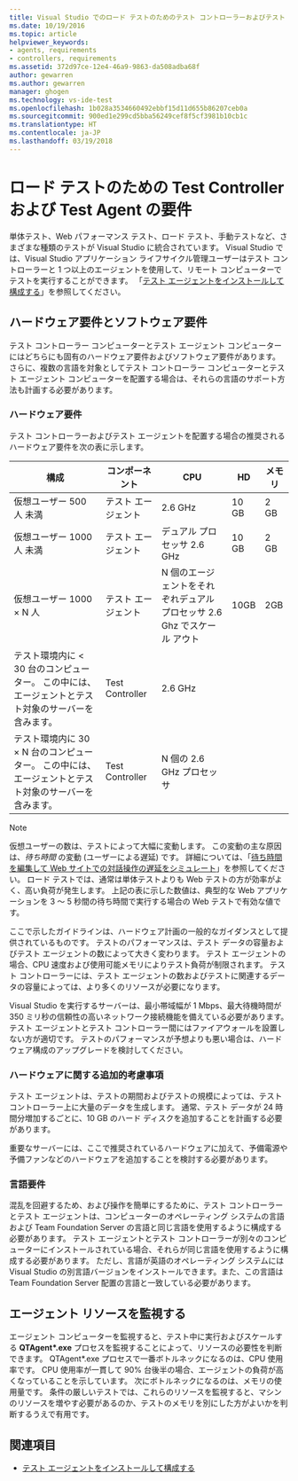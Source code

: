 ```yaml
---
title: Visual Studio でのロード テストのためのテスト コントローラーおよびテスト エージェントの要件 | Microsoft Docs
ms.date: 10/19/2016
ms.topic: article
helpviewer_keywords:
- agents, requirements
- controllers, requirements
ms.assetid: 372d97ce-12e4-46a9-9863-da508adba68f
author: gewarren
ms.author: gewarren
manager: ghogen
ms.technology: vs-ide-test
ms.openlocfilehash: 1b028a3534660492ebbf15d11d655b86207ceb0a
ms.sourcegitcommit: 900ed1e299cd5bba56249cef8f5cf3981b10cb1c
ms.translationtype: HT
ms.contentlocale: ja-JP
ms.lasthandoff: 03/19/2018
---
```

# <a name="test-controller-and-test-agent-requirements-for-load-testing"></a>ロード テストのための Test Controller および Test Agent の要件

単体テスト、Web パフォーマンス テスト、ロード テスト、手動テストなど、さまざまな種類のテストが Visual Studio に統合されています。 Visual Studio では、Visual Studio アプリケーション ライフサイクル管理ユーザーはテスト コントローラーと 1 つ以上のエージェントを使用して、リモート コンピューターでテストを実行することができます。 「[テスト エージェントをインストールして構成する](../test/lab-management/install-configure-test-agents.md)」を参照してください。

## <a name="hardware-and-software-requirements"></a>ハードウェア要件とソフトウェア要件

テスト コントローラー コンピューターとテスト エージェント コンピューターにはどちらにも固有のハードウェア要件およびソフトウェア要件があります。 さらに、複数の言語を対象としてテスト コントローラー コンピューターとテスト エージェント コンピューターを配置する場合は、それらの言語のサポート方法も計画する必要があります。

### <a name="hardware-requirements"></a>ハードウェア要件

テスト コントローラーおよびテスト エージェントを配置する場合の推奨されるハードウェア要件を次の表に示します。

|**構成**|**コンポーネント**|**CPU**|**HD**|**メモリ**|
|-----------------------|-------------------|-------------|------------|----------------|
|仮想ユーザー 500 人 未満|テスト エージェント|2.6 GHz|10 GB|2 GB|
|仮想ユーザー 1000 人 未満|テスト エージェント|デュアル プロセッサ 2.6 GHz|10 GB|2 GB|
|仮想ユーザー 1000 × N 人|テスト エージェント|N 個のエージェントをそれぞれデュアル プロセッサ 2.6 Ghz でスケール アウト|10GB|2GB|
|テスト環境内に \< 30 台のコンピューター。 この中には、エージェントとテスト対象のサーバーを含みます。|Test Controller|2.6 GHz|||
|テスト環境内に 30 × N 台のコンピューター。 この中には、エージェントとテスト対象のサーバーを含みます。|Test Controller|N 個の 2.6 GHz プロセッサ|||

> [!NOTE]
> 仮想ユーザーの数は、テストによって大幅に変動します。 この変動の主な原因は、*待ち時間* の変動 (ユーザーによる遅延) です。 詳細については、「[待ち時間を編集して Web サイトでの対話操作の遅延をシミュレート](../test/edit-think-times-in-load-test-scenarios.md)」を参照してください。 ロード テストでは、通常は単体テストよりも Web テストの方が効率がよく、高い負荷が発生します。 上記の表に示した数値は、典型的な Web アプリケーションを 3 ～ 5 秒間の待ち時間で実行する場合の Web テストで有効な値です。

ここで示したガイドラインは、ハードウェア計画の一般的なガイダンスとして提供されているものです。 テストのパフォーマンスは、テスト データの容量およびテスト エージェントの数によって大きく変わります。 テスト エージェントの場合、CPU 速度および使用可能メモリによりテスト負荷が制限されます。 テスト コントローラーには、テスト エージェントの数およびテストに関連するデータの容量によっては、より多くのリソースが必要になります。

Visual Studio を実行するサーバーは、最小帯域幅が 1 Mbps、最大待機時間が 350 ミリ秒の信頼性の高いネットワーク接続機能を備えている必要があります。 テスト エージェントとテスト コントローラー間にはファイアウォールを設置しない方が適切です。 テストのパフォーマンスが予想よりも悪い場合は、ハードウェア構成のアップグレードを検討してください。

### <a name="additional-hardware-considerations"></a>ハードウェアに関する追加的考慮事項

テスト エージェントは、テストの期間およびテストの規模によっては、テスト コントローラー上に大量のデータを生成します。 通常、テスト データが 24 時間分増加するごとに、10 GB のハード ディスクを追加することを計画する必要があります。

重要なサーバーには、ここで推奨されているハードウェアに加えて、予備電源や予備ファンなどのハードウェアを追加することを検討する必要があります。

### <a name="language-requirements"></a>言語要件

混乱を回避するため、および操作を簡単にするために、テスト コントローラーとテスト エージェントは、コンピューターのオペレーティング システムの言語および Team Foundation Server の言語と同じ言語を使用するように構成する必要があります。 テスト エージェントとテスト コントローラーが別々のコンピューターにインストールされている場合、それらが同じ言語を使用するように構成する必要があります。 ただし、言語が英語のオペレーティング システムには Visual Studio の別言語バージョンをインストールできます。また、この言語は Team Foundation Server 配置の言語と一致している必要があります。

## <a name="monitor-agent-resources"></a>エージェント リソースを監視する

エージェント コンピューターを監視すると、テスト中に実行およびスケールする **QTAgent\*.exe** プロセスを監視することによって、リソースの必要性を判断できます。 QTAgent*.exe プロセスで一番ボトルネックになるのは、CPU 使用率です。 CPU 使用率が一貫して 90% 台後半の場合、エージェントの負荷が高くなっていることを示しています。 次にボトルネックになるのは、メモリの使用量です。 条件の厳しいテストでは、これらのリソースを監視すると、マシンのリソースを増やす必要があるのか、テストのメモリを別にした方がよいかを判断するうえで有用です。

## <a name="see-also"></a>関連項目

- [テスト エージェントをインストールして構成する](../test/lab-management/install-configure-test-agents.md)